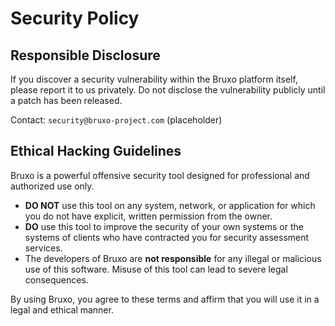# Security Policy

## Responsible Disclosure

If you discover a security vulnerability within the Bruxo platform itself, please report it to us privately. Do not disclose the vulnerability publicly until a patch has been released.

Contact: `security@bruxo-project.com` (placeholder)

## Ethical Hacking Guidelines

Bruxo is a powerful offensive security tool designed for professional and authorized use only.

- **DO NOT** use this tool on any system, network, or application for which you do not have explicit, written permission from the owner.
- **DO** use this tool to improve the security of your own systems or the systems of clients who have contracted you for security assessment services.
- The developers of Bruxo are **not responsible** for any illegal or malicious use of this software. Misuse of this tool can lead to severe legal consequences.

By using Bruxo, you agree to these terms and affirm that you will use it in a legal and ethical manner.
